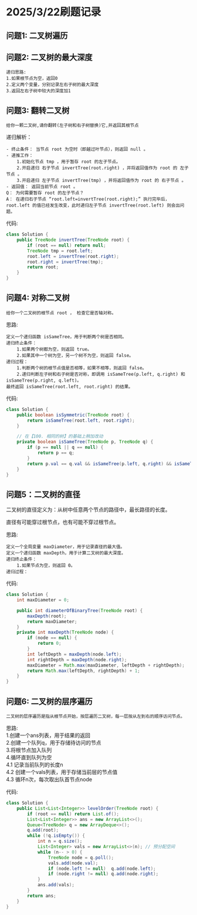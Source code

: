 # 2025/3/22刷题记录

## 问题1: 二叉树遍历

## 问题2: 二叉树的最大深度
    递归思路:
    1.如果根节点为空，返回0
    2.定义两个变量，分别记录左右子树的最大深度
    3.返回左右子树中较大的深度加1

## 问题3: 翻转二叉树
    给你一颗二叉树,请你翻转(左子树和右子树替换)它,并返回其根节点
递归解析：  

    - 终止条件： 当节点 root 为空时（即越过叶节点），则返回 null 。
    - 递推工作：
        1.初始化节点 tmp ，用于暂存 root 的左子节点。
        2.开启递归 右子节点 invertTree(root.right) ，并将返回值作为 root 的 左子节点 。  
        3.开启递归 左子节点 invertTree(tmp) ，并将返回值作为 root 的 右子节点 。
    - 返回值： 返回当前节点 root 。
    Q： 为何需要暂存 root 的左子节点？
    A： 在递归右子节点 “root.left=invertTree(root.right);” 执行完毕后， root.left 的值已经发生改变，此时递归左子节点 invertTree(root.left) 则会出问题。

代码:
```java
class Solution {
    public TreeNode invertTree(TreeNode root) {
        if (root == null) return null;
        TreeNode tmp = root.left;
        root.left = invertTree(root.right);
        root.right = invertTree(tmp);
        return root;
    }
}
```

## 问题4: 对称二叉树
    给你一个二叉树的根节点 root ， 检查它是否轴对称。
思路:  

    定义一个递归函数 isSameTree，用于判断两个树是否相同。
    递归终止条件：
        1.如果两个树都为空，则返回 true。
        2.如果其中一个树为空，另一个树不为空，则返回 false。
    递归过程：
        1.判断两个树的根节点值是否相等，如果不相等，则返回 false。
        2.递归判断左子树和右子树是否对称，即调用 isSameTree(p.left, q.right) 和 isSameTree(p.right, q.left)。
    最终返回 isSameTree(root.left, root.right) 的结果。
代码:
```java
class Solution {
    public boolean isSymmetric(TreeNode root) {
        return isSameTree(root.left, root.right);
    }

    // 在【100. 相同的树】的基础上稍加改动
    private boolean isSameTree(TreeNode p, TreeNode q) {
        if (p == null || q == null) {
            return p == q;
        }
        return p.val == q.val && isSameTree(p.left, q.right) && isSameTree(p.right, q.left);
    }
}
```

## 问题5：二叉树的直径
二叉树的直径定义为：从树中任意两个节点的路径中，最长路径的长度。

直径有可能穿过根节点，也有可能不穿过根节点。

思路:

    定义一个全局变量 maxDiameter，用于记录直径的最大值。
    定义一个递归函数 maxDepth，用于计算二叉树的最大深度。
    递归终止条件：
        1.如果节点为空，则返回 0。
    递归过程：

代码:
```java
class Solution {
    int maxDiameter = 0;

    public int diameterOfBinaryTree(TreeNode root) {
        maxDepth(root);
        return maxDiameter;
    } 
    private int maxDepth(TreeNode node) {
        if (node == null) {
            return 0;
        } 
        int leftDepth = maxDepth(node.left);
        int rightDepth = maxDepth(node.right);
        maxDiameter = Math.max(maxDiameter, leftDepth + rightDepth);
        return Math.max(leftDepth, rightDepth) + 1;
    }
}
```

## 问题6: 二叉树的层序遍历
    二叉树的层序遍历是指从根节点开始，按层遍历二叉树，每一层按从左到右的顺序访问节点。

思路:  
    1.创建一个ans列表，用于结果的返回  
    2.创建一个队列q，用于存储待访问的节点  
    3.将根节点加入队列  
    4.循环直到队列为空  
        4.1 记录当前队列的长度n  
        4.2 创建一个vals列表，用于存储当前层的节点值  
        4.3 循环n次，每次取出队首节点node  
    
代码:
```java
class Solution {
    public List<List<Integer>> levelOrder(TreeNode root) {
        if (root == null) return List.of();
        List<List<Integer>> ans = new ArrayList<>();
        Queue<TreeNode> q = new ArrayDeque<>();
        q.add(root);
        while (!q.isEmpty()) {
            int n = q.size();
            List<Integer> vals = new ArrayList<>(n); // 预分配空间
            while (n-- > 0) {
                TreeNode node = q.poll();
                vals.add(node.val);
                if (node.left != null)  q.add(node.left);
                if (node.right != null) q.add(node.right);
            }
            ans.add(vals);
        }
        return ans;
    }
}
```